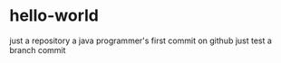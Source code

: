 # hello-world
just a repository
a java programmer's first commit on github
just test a branch commit

